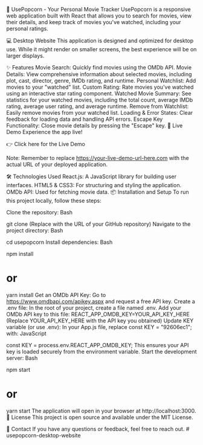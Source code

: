🍿 UsePopcorn - Your Personal Movie Tracker
UsePopcorn is a responsive web application built with React that allows you to search for movies, view their details, and keep track of movies you've watched, including your personal ratings.

💻 Desktop Website
This application is designed and optimized for desktop use. While it might render on smaller screens, the best experience will be on larger displays.

✨ Features
Movie Search: Quickly find movies using the OMDb API.
Movie Details: View comprehensive information about selected movies, including plot, cast, director, genre, IMDb rating, and runtime.
Personal Watchlist: Add movies to your "watched" list.
Custom Rating: Rate movies you've watched using an interactive star rating component.
Watched Movie Summary: See statistics for your watched movies, including the total count, average IMDb rating, average user rating, and average runtime.
Remove from Watchlist: Easily remove movies from your watched list.
Loading & Error States: Clear feedback for loading data and handling API errors.
Escape Key Functionality: Close movie details by pressing the "Escape" key.
🚀 Live Demo
Experience the app live!

👉 Click here for the Live Demo

Note: Remember to replace https://your-live-demo-url-here.com with the actual URL of your deployed application.

🛠️ Technologies Used
React.js: A JavaScript library for building user interfaces.
HTML5 & CSS3: For structuring and styling the application.
OMDb API: Used for fetching movie data.
📦 Installation and Setup
To run this project locally, follow these steps:

Clone the repository:
Bash

git clone <your-repo-url-here>
(Replace <your-repo-url-here> with the URL of your GitHub repository)
Navigate to the project directory:
Bash

cd usepopcorn
Install dependencies:
Bash

npm install
# or
yarn install
Get an OMDb API Key:
Go to https://www.omdbapi.com/apikey.aspx and request a free API key.
Create a .env file:
In the root of your project, create a file named .env.
Add your OMDb API key to this file:
REACT_APP_OMDB_KEY=YOUR_API_KEY_HERE
(Replace YOUR_API_KEY_HERE with the API key you obtained)
Update KEY variable (or use .env): In your App.js file, replace const KEY = "92606ec1"; with:
JavaScript

const KEY = process.env.REACT_APP_OMDB_KEY;
This ensures your API key is loaded securely from the environment variable.
Start the development server:
Bash

npm start
# or
yarn start
The application will open in your browser at http://localhost:3000.
📄 License
This project is open source and available under the MIT License.

📧 Contact
If you have any questions or feedback, feel free to reach out.
#   u s e p o p c o r n - d e s k t o p - w e b s i t e  
 